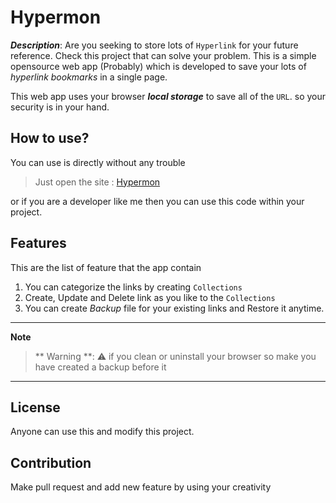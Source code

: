 # Hypermon

***Description***: Are you seeking to store lots of `Hyperlink` for your future reference. Check this project that can solve your problem. This is a simple opensource web app (Probably) which is developed to save your lots of *hyperlink bookmarks* in a single page.

This web app uses your browser ***local storage*** to save all of the `URL`. so your security is in your hand.

## How to use?

You can use is directly without any trouble

> Just open the site : [Hypermon](https://novamaster-git.github.io/hypermon/)

or if you are a developer like me then you can use this code within your project.

## Features

This are the list of feature that the app contain

1. You can categorize the links by creating  `Collections`
2. Create, Update and Delete link as you like to the `Collections`
3. You can create *Backup* file for your existing links and Restore it anytime.

---

 **Note** 

> ** Warning **: 	:warning: if you clean or uninstall your browser so make you have created a backup before it 

---

## License

Anyone can use this and modify this project. 

## Contribution

Make pull request and add new feature by using your creativity

 

